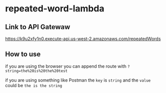 # repeated-word-lambda

## Link to API Gatewaw
https://k9u2xfy1n0.execute-api.us-west-2.amazonaws.com/repeatedWords

## How to use

if you are using the browser you can append the route with
  `?string=the%20is%20the%20test`

if you are using something like Postman the `key` is
  `string`
and the `value` could be
  `the is the string`

